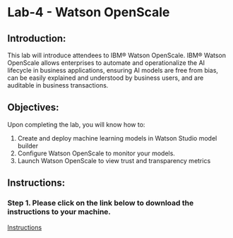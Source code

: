 
# Lab-4 - Watson OpenScale

## Introduction:

This lab will introduce attendees to IBM® Watson OpenScale. IBM® Watson OpenScale allows enterprises to automate and operationalize the AI lifecycle in business applications, ensuring AI models are free from bias, can be easily explained and understood by business users, and are auditable in business transactions.  

## Objectives:

Upon completing the lab, you will know how to:

1. Create and deploy machine learning models in Watson Studio model builder
1. Configure Watson OpenScale to monitor your models. 
1. Launch Watson OpenScale to view trust and transparency metrics

## Instructions:

### Step 1.  Please click on the link below to download the instructions to your machine.

[Instructions](https://github.com/bleonardb3/ML_POT_03-27/blob/master/Lab-4/Watson%20OpenScale%20Lab%20(Spark%20Notebook)%201.3.pdf)

